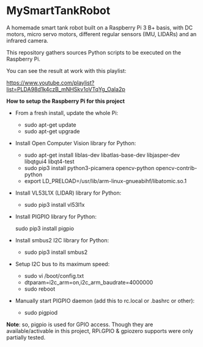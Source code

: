 # MySmartTankRobot

A homemade smart tank robot built on a Raspberry Pi 3 B+ basis, with DC motors, micro servo motors, different regular sensors (IMU, LIDARs) and an infrared camera.

This repository gathers sources Python scripts to be executed on the Raspberry Pi.

You can see the result at work with this playlist:

https://www.youtube.com/playlist?list=PLDA98d1k4czB_mNHSkv1oVTqYg_OaIa2p

**How to setup the Raspberry Pi for this project**

* From a fresh install, update the whole Pi:

	* sudo apt-get update
	* sudo apt-get upgrade
	
* Install Open Computer Vision library for Python:	

	* sudo apt-get install liblas-dev libatlas-base-dev libjasper-dev libqtgui4 libqt4-test 
	* sudo pip3 install python3-picamera opencv-python opencv-contrib-python
	* export LD_PRELOAD=/usr/lib/arm-linux-gnueabihf/libatomic.so.1
	
* Install VL53L1X (LIDAR) library for Python:

	* sudo pip3 install vl53l1x
	
* Install PIGPIO library for Python:

	sudo pip3 install pigpio

*  Install smbus2 I2C library for Python:

	* sudo pip3 install smbus2

* Setup I2C bus to its maximum speed:
	
	* sudo vi /boot/config.txt
	* dtparam=i2c_arm=on,i2c_arm_baudrate=4000000
	* sudo reboot

* Manually start PIGPIO daemon (add this to rc.local or .bashrc or other):

	* sudo pigpiod

**Note**:  so, pigpio is used for GPIO access. Though they are available/activable in this project, RPi.GPIO & gpiozero supports were only partially tested.